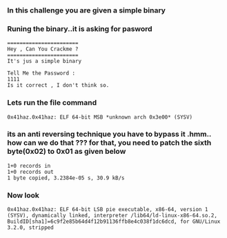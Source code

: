 <h3>In this challenge you are given a simple binary</h3>
<h3> Runing the binary..it is asking for pasword</h3>

```./0x41haz.0x41haz 
=======================
Hey , Can You Crackme ?
=======================
It's jus a simple binary 

Tell Me the Password :
1111
Is it correct , I don't think so.
```

<h3>Lets run the file command</h3>

```file 0x41haz.0x41haz 
0x41haz.0x41haz: ELF 64-bit MSB *unknown arch 0x3e00* (SYSV)
```
<h3>its an anti reversing technique you have to bypass it .hmm.. how can we do that ??? for that, you need to patch the sixth byte(0x02) to 0x01 as given
  below</h3>
  
 ```printf '\x01' | dd conv=notrunc of=./0x41haz.0x41haz bs=1 seek=5
1+0 records in
1+0 records out
1 byte copied, 3.2384e-05 s, 30.9 kB/s
```
<h3>Now look</h3>

```file 0x41haz.0x41haz 
0x41haz.0x41haz: ELF 64-bit LSB pie executable, x86-64, version 1 (SYSV), dynamically linked, interpreter /lib64/ld-linux-x86-64.so.2, BuildID[sha1]=6c9f2e85b64d4f12b91136ffb8e4c038f1dc6dcd, for GNU/Linux 3.2.0, stripped
```

